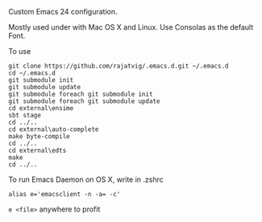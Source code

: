Custom Emacs 24 configuration.

Mostly used under with Mac OS X and Linux. Use Consolas as the default Font.

To use

```
git clone https://github.com/rajatvig/.emacs.d.git ~/.emacs.d
cd ~/.emacs.d
git submodule init
git submodule update
git submodule foreach git submodule init
git submodule foreach git submodule update
cd external\ensime
sbt stage
cd ../..
cd external\auto-complete
make byte-compile
cd ../..
cd external\edts
make
cd ../..
```

To run Emacs Daemon on OS X, write in .zshrc

```
alias e='emacsclient -n -a= -c'
```

`e <file>` anywhere to profit
